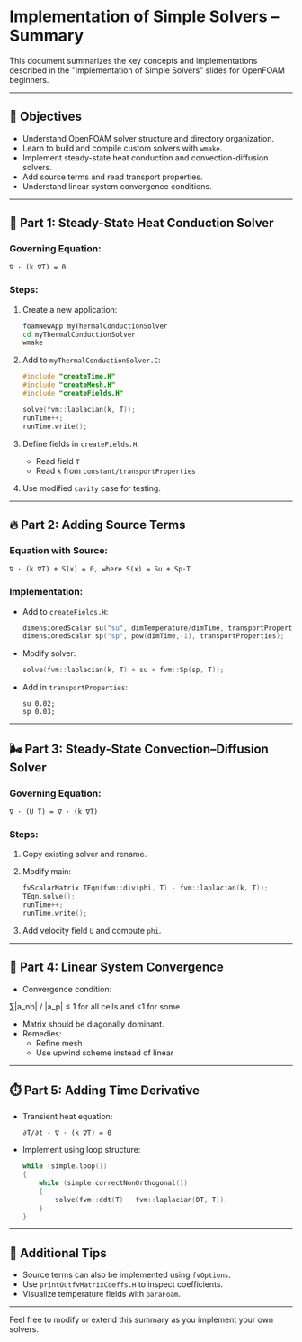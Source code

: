 # Implementation of Simple Solvers – Summary

This document summarizes the key concepts and implementations described in the "Implementation of Simple Solvers" slides for OpenFOAM beginners.

---

## 🎯 Objectives

- Understand OpenFOAM solver structure and directory organization.
- Learn to build and compile custom solvers with `wmake`.
- Implement steady-state heat conduction and convection-diffusion solvers.
- Add source terms and read transport properties.
- Understand linear system convergence conditions.

---

## 🧊 Part 1: Steady-State Heat Conduction Solver

### Governing Equation:

```
∇ · (k ∇T) = 0
```

### Steps:

1. Create a new application:

   ```bash
   foamNewApp myThermalConductionSolver
   cd myThermalConductionSolver
   wmake
   ```

2. Add to `myThermalConductionSolver.C`:

   ```cpp
   #include "createTime.H"
   #include "createMesh.H"
   #include "createFields.H"
   
   solve(fvm::laplacian(k, T));
   runTime++;
   runTime.write();
   ```

3. Define fields in `createFields.H`:

   - Read field `T`
   - Read `k` from `constant/transportProperties`

4. Use modified `cavity` case for testing.

---

## 🔥 Part 2: Adding Source Terms

### Equation with Source:

```
∇ · (k ∇T) + S(x) = 0, where S(x) = Su + Sp·T
```

### Implementation:

- Add to `createFields.H`:

  ```cpp
  dimensionedScalar su("su", dimTemperature/dimTime, transportProperties);
  dimensionedScalar sp("sp", pow(dimTime,-1), transportProperties);
  ```

- Modify solver:

  ```cpp
  solve(fvm::laplacian(k, T) + su + fvm::Sp(sp, T));
  ```

- Add in `transportProperties`:

  ```foam
  su 0.02;
  sp 0.03;
  ```

---

## 🌬️ Part 3: Steady-State Convection–Diffusion Solver

### Governing Equation:

```
∇ · (U T) = ∇ · (k ∇T)
```

### Steps:

1. Copy existing solver and rename.

2. Modify main:

   ```cpp
   fvScalarMatrix TEqn(fvm::div(phi, T) - fvm::laplacian(k, T));
   TEqn.solve();
   runTime++;
   runTime.write();
   ```

3. Add velocity field `U` and compute `phi`.

---

## 🧠 Part 4: Linear System Convergence

- Convergence condition:

 ∑|a_nb| / |a_p| ≤ 1 for all cells and <1 for some

- Matrix should be diagonally dominant.
- Remedies:
  - Refine mesh
  - Use upwind scheme instead of linear

---

## ⏱️ Part 5: Adding Time Derivative

- Transient heat equation:

  ```
  ∂T/∂t - ∇ · (k ∇T) = 0
  ```

- Implement using loop structure:

  ```cpp
  while (simple.loop())
  {
      while (simple.correctNonOrthogonal())
      {
          solve(fvm::ddt(T) - fvm::laplacian(DT, T));
      }
  }
  ```

---

## 🔧 Additional Tips

- Source terms can also be implemented using `fvOptions`.
- Use `printOutfvMatrixCoeffs.H` to inspect coefficients.
- Visualize temperature fields with `paraFoam`.

---

Feel free to modify or extend this summary as you implement your own solvers.